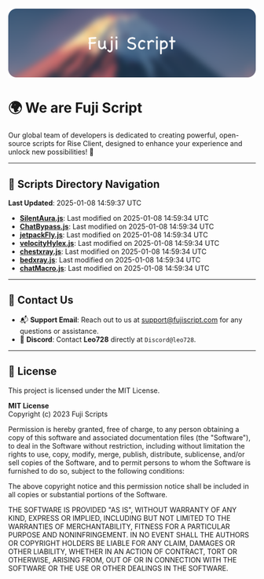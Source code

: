 ![Banner](.github/b.webp)

# 🌍 **We are Fuji Script**

Our global team of developers is dedicated to creating powerful, open-source scripts for Rise Client, designed to enhance your experience and unlock new possibilities! 🌟

---
<!-- SCRIPTS_NAVIGATION_START -->
## 📂 **Scripts Directory Navigation**

**Last Updated**: 2025-01-08 14:59:37 UTC

- **[SilentAura.js](scripts/SilentAura.js)**: Last modified on 2025-01-08 14:59:34 UTC
- **[ChatBypass.js](scripts/ChatBypass.js)**: Last modified on 2025-01-08 14:59:34 UTC
- **[jetpackFly.js](scripts/jetpackFly.js)**: Last modified on 2025-01-08 14:59:34 UTC
- **[velocityHylex.js](scripts/velocityHylex.js)**: Last modified on 2025-01-08 14:59:34 UTC
- **[chestxray.js](scripts/chestxray.js)**: Last modified on 2025-01-08 14:59:34 UTC
- **[bedxray.js](scripts/bedxray.js)**: Last modified on 2025-01-08 14:59:34 UTC
- **[chatMacro.js](scripts/chatMacro.js)**: Last modified on 2025-01-08 14:59:34 UTC

<!-- SCRIPTS_NAVIGATION_END -->

---

## 💬 **Contact Us**  
- 📬 **Support Email**: Reach out to us at [support@fujiscript.com](mailto:support@fujiscript.com) for any questions or assistance.  
- 💬 **Discord**: Contact **Leo728** directly at `Discord@leo728`.

---

## 📜 **License**

This project is licensed under the MIT License.  

**MIT License**  
Copyright (c) 2023 Fuji Scripts  

Permission is hereby granted, free of charge, to any person obtaining a copy of this software and associated documentation files (the "Software"), to deal in the Software without restriction, including without limitation the rights to use, copy, modify, merge, publish, distribute, sublicense, and/or sell copies of the Software, and to permit persons to whom the Software is furnished to do so, subject to the following conditions:  

The above copyright notice and this permission notice shall be included in all copies or substantial portions of the Software.  

THE SOFTWARE IS PROVIDED "AS IS", WITHOUT WARRANTY OF ANY KIND, EXPRESS OR IMPLIED, INCLUDING BUT NOT LIMITED TO THE WARRANTIES OF MERCHANTABILITY, FITNESS FOR A PARTICULAR PURPOSE AND NONINFRINGEMENT. IN NO EVENT SHALL THE AUTHORS OR COPYRIGHT HOLDERS BE LIABLE FOR ANY CLAIM, DAMAGES OR OTHER LIABILITY, WHETHER IN AN ACTION OF CONTRACT, TORT OR OTHERWISE, ARISING FROM, OUT OF OR IN CONNECTION WITH THE SOFTWARE OR THE USE OR OTHER DEALINGS IN THE SOFTWARE.  
